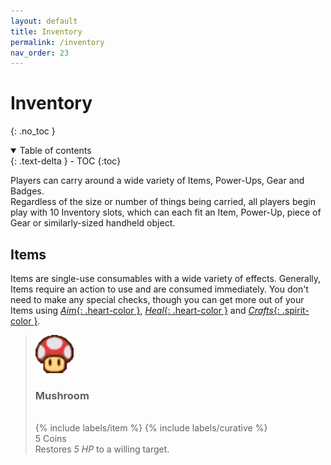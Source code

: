 ```yaml
---
layout: default
title: Inventory
permalink: /inventory
nav_order: 23
---
```


# Inventory
{: .no_toc }

<details open markdown="block">
  <summary>
    Table of contents
  </summary>
  {: .text-delta }
- TOC
{:toc}
</details>

Players can carry around a wide variety of Items, Power-Ups, Gear and Badges.  
Regardless of the size or number of things being carried, all players begin play with 10 Inventory slots, which can each fit an Item, Power-Up, piece of Gear or similarly-sized handheld object.

## Items

Items are single-use consumables with a wide variety of effects. Generally, Items require an action to use and are consumed immediately. You don't need to make any special checks, though you can get more out of your Items using [*Aim*{: .heart-color }](TODO:LINK), [*Heal*{: .heart-color }](TODO:LINK) and [*Crafts*{: .spirit-color }](TODO:LINK).

<blockquote class="specie-callout">
<p class="item-left">
    <img src="assets/images/items/mushroom.png">
    <p>
        <h3>Mushroom</h3>
        <br>
        {% include labels/item %} {% include labels/curative %}
        <br>
        5 Coins
        <br>
        Restores <em class="health-color">5 HP</em> to a willing target.
    </p>
</p>
</blockquote>